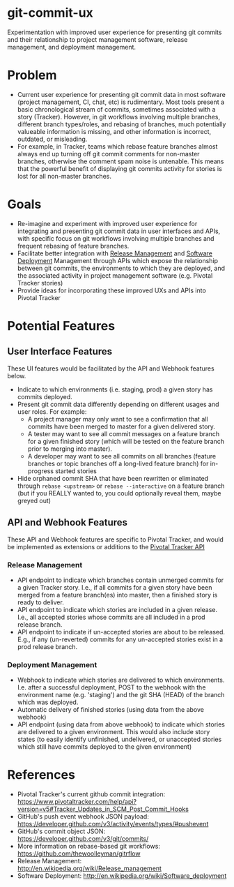 # git-commit-ux

Experimentation with improved user experience for presenting git commits and their relationship to project management software, release management, and deployment management.

# Problem

* Current user experience for presenting git commit data in most software (project management, CI, chat, etc) is rudimentary.  Most tools present a basic chronological stream of commits, sometimes associated with a story (Tracker).  However, in git workflows involving multiple branches, different branch types/roles, and rebasing of branches, much potentially valueable information is missing, and other information is incorrect, outdated, or misleading.
* For example, in Tracker, teams which rebase feature branches almost always end up turning off git commit comments for non-master branches, otherwise the comment spam noise is untenable.  This means that the powerful benefit of displaying git commits activity for stories is lost for all non-master branches.

# Goals

* Re-imagine and experiment with improved user experience for integrating and presenting git commit data in user interfaces and APIs, with specific focus on git workflows involving multiple branches and frequent rebasing of feature branches.
* Facilitate better integration with [Release Management](http://en.wikipedia.org/wiki/Release_management) and [Software Deployment](http://en.wikipedia.org/wiki/Software_deployment) Management through APIs which expose the relationship between git commits, the environments to which they are deployed, and the associated activity in project management software (e.g. Pivotal Tracker stories)
* Provide ideas for incorporating these improved UXs and APIs into Pivotal Tracker

# Potential Features

## User Interface Features

These UI features would be facilitated by the API and Webhook features below.

* Indicate to which environments (i.e. staging, prod) a given story has commits deployed.
* Present git commit data differently depending on different usages and user roles.  For example:
  * A project manager may only want to see a confirmation that all commits have been merged to master for a given delivered story.
  * A tester may want to see all commit messages on a feature branch for a given finished story (which will be tested on the feature branch prior to merging into master).
  * A developer may want to see all commits on all branches (feature branches or topic branches off a long-lived feature branch) for in-progress started stories
* Hide orphaned commit SHA that have been rewritten or eliminated through `rebase <upstream>` or `rebase --interactive` on a feature branch (but if you REALLY wanted to, you could optionally reveal them, maybe greyed out)


## API and Webhook Features

These API and Webhook features are specific to Pivotal Tracker, and would be implemented as extensions or additions to the [Pivotal Tracker API](https://www.pivotaltracker.com/help/api)

### Release Management

* API endpoint to indicate which branches contain unmerged commits for a given Tracker story.  I.e., if all commits for a given story have been merged from a feature branch(es) into master, then a finished story is ready to deliver.
* API endpoint to indicate which stories are included in a given release.  I.e., all accepted stories whose commits are all included in a prod release branch.
* API endpoint to indicate if un-accepted stories are about to be released.  E.g., if any (un-reverted) commits for any un-accepted stories exist in a prod release branch.

### Deployment Management

* Webhook to indicate which stories are delivered to which environments.  I.e. after a successful deployment, POST to the webhook with the environment name (e.g. 'staging') and the git SHA (HEAD) of the branch which was deployed.
* Automatic delivery of finished stories (using data from the above webhook)
* API endpoint (using data from above webhook) to indicate which stories are delivered to a given environment.  This would also include story states (to easily identify unfinished, undelivered, or unaccepted stories which still have commits deployed to the given environment)

# References

* Pivotal Tracker's current github commit integration: https://www.pivotaltracker.com/help/api?version=v5#Tracker_Updates_in_SCM_Post_Commit_Hooks
* GitHub's push event webhook JSON payload: https://developer.github.com/v3/activity/events/types/#pushevent
* GitHub's commit object JSON: https://developer.github.com/v3/git/commits/
* More information on rebase-based git workflows: https://github.com/thewoolleyman/gitrflow
* Release Management: http://en.wikipedia.org/wiki/Release_management
* Software Deployment: http://en.wikipedia.org/wiki/Software_deployment
